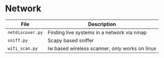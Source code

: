 # Network

| File             | Description                                    |
| ---------------- | ---------------------------------------------- |
| `netdiscover.py` | Finding live systems in a network via nmap     |
| `sniff.py`       | Scapy based sniffer                            |
| `wifi_scan.py`   | Iw based wireless scanner, only works on linux |